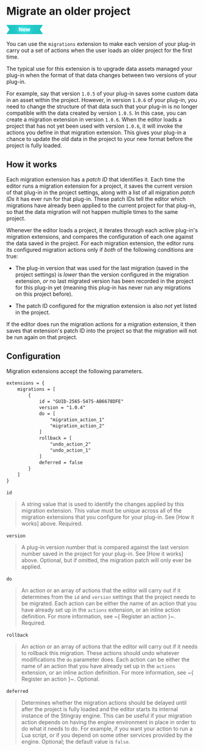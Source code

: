# Migrate an older project

[![NEW](../../../images/new.png "What else is new in v1.5?")](../../../release_notes/readme_1.5.html)

You can use the `migrations` extension to make each version of your plug-in carry out a set of actions when the user loads an older project for the first time.

The typical use for this extension is to upgrade data assets managed your plug-in when the format of that data changes between two versions of your plug-in.

For example, say that version `1.0.5` of your plug-in saves some custom data in an asset within the project. However, in version `1.0.6` of your plug-in, you need to change the structure of that data such that your plug-in is no longer compatible with the data created by version `1.0.5`. In this case, you can create a migration extension in version `1.0.6`. When the editor loads a project that has not yet been used with version `1.0.6`, it will invoke the actions you define in that migration extension. This gives your plug-in a chance to update the old data in the project to your new format before the project is fully loaded.

## How it works

Each migration extension has a *patch ID* that identifies it. Each time the editor runs a migration extension for a project, it saves the current version of that plug-in in the project settings, along with a list of all migration *patch IDs* it has ever run for that plug-in. These patch IDs tell the editor which migrations have already been applied to the current project for that plug-in, so that the data migration will not happen multiple times to the same project.

Whenever the editor loads a project, it iterates through each active plug-in's migration extensions, and compares the configuration of each one against the data saved in the project. For each migration extension, the editor runs its configured migration actions only if *both* of the following conditions are true:

-	The plug-in version that was used for the last migration (saved in the project settings) is *lower* than the version configured in the migration extension, *or* no last migrated version has been recorded in the project for this plug-in yet (meaning this plug-in has never run any migrations on this project before).

-	The patch ID configured for the migration extension is also *not* yet listed in the project.

If the editor does run the migration actions for a migration extension, it then saves that extension's patch ID into the project so that the migration will not be run again on that project.

## Configuration

Migration extensions accept the following parameters.

~~~{sjson}
extensions = {
	migrations = [
		{
			id = "GUID-2565-5475-AB6678DFE"
			version = "1.0.4"
			do = [
				"migration_action_1"
				"migration_action_2"
			]
			rollback = [
				"undo_action_2"
				"undo_action_1"
			]
			deferred = false
		}
	]
}
~~~

`id`

>	A string value that is used to identify the changes applied by this migration extension. This value must be unique across all of the migration extensions that you configure for your plug-in. See [How it works] above. Required.

`version`

>	A plug-in version number that is compared against the last version number saved in the project for your plug-in. See [How it works] above. Optional, but if omitted, the migration patch will only ever be applied.

`do`

>	An action or an array of actions that the editor will carry out if it determines from the `id` and `version` settings that the project needs to be migrated. Each action can be either the name of an action that you have already set up in the `actions` extension, or an inline action definition. For more information, see ~{ Register an action }~. Required.

`rollback`

>	An action or an array of actions that the editor will carry out if it needs to rollback this migration. These actions should undo whatever modifications the `do` parameter does. Each action can be either the name of an action that you have already set up in the `actions` extension, or an inline action definition. For more information, see ~{ Register an action }~. Optional.

`deferred`

>	Determines whether the migration actions should be delayed until after the project is fully loaded and the editor starts its internal instance of the Stingray engine. This can be useful if your migration action depends on having the engine environment in place in order to do what it needs to do. For example, if you want your action to run a Lua script, or if you depend on some other services provided by the engine. Optional; the default value is `false`.
